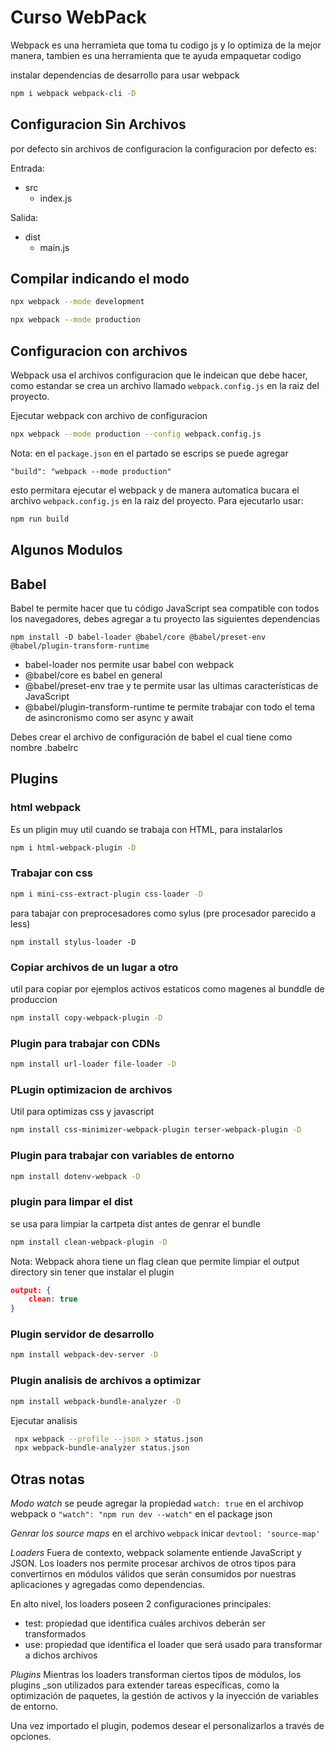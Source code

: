 # Curso WebPack

Webpack es una herramieta que toma tu codigo js y lo optimiza de la mejor manera,
tambien es una herramienta que te ayuda empaquetar codigo


instalar dependencias de desarrollo para usar webpack 
```bash
npm i webpack webpack-cli -D
```

## Configuracion Sin Archivos
por defecto sin archivos de configuracion la configuracion por defecto es:

Entrada:

- src
  - index.js

Salida:

- dist
  - main.js   

## Compilar indicando el modo
```bash
npx webpack --mode development
```
```bash
npx webpack --mode production
```


## Configuracion con archivos

Webpack usa el archivos configuracion que le indeican que debe hacer, como estandar se crea un archivo llamado `webpack.config.js`
en la raiz del proyecto. 

Ejecutar webpack con archivo de configuracion
```bash
npx webpack --mode production --config webpack.config.js
```

Nota: en el `package.json` en el partado se escrips se puede agregar
```
"build": "webpack --mode production"
```
esto permitara ejecutar el webpack y de manera automatica bucara el archivo `webpack.config.js`
en la raiz del proyecto. Para ejecutarlo usar:
```bash
npm run build
```


## Algunos Modulos

## Babel

Babel te permite hacer que tu código JavaScript sea compatible con todos los navegadores, debes agregar a tu proyecto las siguientes dependencias

```
npm install -D babel-loader @babel/core @babel/preset-env @babel/plugin-transform-runtime
```

- babel-loader nos permite usar babel con webpack
- @babel/core es babel en general
- @babel/preset-env trae y te permite usar las ultimas características de JavaScript
- @babel/plugin-transform-runtime te permite trabajar con todo el tema de asincronismo como ser async y await

Debes crear el archivo de configuración de babel el cual tiene como nombre .babelrc


## Plugins
### html webpack 
Es un pligin muy util cuando se trabaja con HTML, para instalarlos

```bash
npm i html-webpack-plugin -D
```

### Trabajar con css

```bash
npm i mini-css-extract-plugin css-loader -D
```
para tabajar con preprocesadores como sylus (pre procesador parecido a less)
```
npm install stylus-loader -D
```
### Copiar archivos de un lugar a otro
util para copiar por ejemplos activos estaticos como magenes al bunddle de produccion
```bash
npm install copy-webpack-plugin -D
```
### Plugin para trabajar con CDNs
```bash
npm install url-loader file-loader -D
```

### PLugin optimizacion de archivos
Util para optimizas css y javascript
```bash
npm install css-minimizer-webpack-plugin terser-webpack-plugin -D
```

### Plugin para trabajar con variables de entorno
```bash
npm install dotenv-webpack -D
```

### plugin para limpar el dist
se usa para limpiar la cartpeta dist antes de genrar el bundle
```bash
npm install clean-webpack-plugin -D
```
Nota: Webpack ahora tiene un flag clean que permite limpiar el output directory sin tener que instalar el plugin
```json
output: { 
	clean: true
}
```

### Plugin servidor de desarrollo
```bash
npm install webpack-dev-server -D
```

### Plugin analisis de archivos a optimizar
```bash
npm install webpack-bundle-analyzer -D
```
Ejecutar analisis
```bash
 npx webpack --profile --json > status.json
 npx webpack-bundle-analyzer status.json 
```




## Otras notas 

*Modo watch*
se peude agregar la propiedad `watch: true` en el archivop webpack o `"watch": "npm run dev --watch"`
en el package json

*Genrar los source maps*
en el archivo `webpack` inicar `devtool: 'source-map'`

*Loaders*
Fuera de contexto, webpack solamente entiende JavaScript y JSON. Los loaders nos permite procesar archivos de otros tipos para convertirnos en módulos válidos que serán consumidos por nuestras aplicaciones y agregadas como dependencias.

En alto nivel, los loaders poseen 2 configuraciones principales:

- test: propiedad que identifica cuáles archivos deberán ser transformados
- use: propiedad que identifica el loader que será usado para transformar a dichos archivos

*Plugins*
Mientras los loaders transforman ciertos tipos de módulos, los plugins _son utilizados para extender tareas específicas, como la optimización de paquetes, la gestión de activos y la inyección de variables de entorno.

Una vez importado el plugin, podemos desear el personalizarlos a través de opciones.